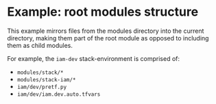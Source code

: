 # Example: root modules structure

This example mirrors files from the modules directory into the current directory, making them part of the root module as opposed to including them as child modules.

For example, the `iam-dev` stack-environment is comprised of:

* `modules/stack/*`
* `modules/stack-iam/*`
* `iam/dev/pretf.py`
* `iam/dev/iam.dev.auto.tfvars`
